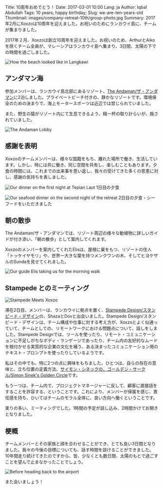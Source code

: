 Title: 10周年おめでとう！
Date: 2017-03-01 10:00
Lang: ja
Author: Iqbal Abdullah
Tags: 10 years; happy birthday;
Slug: we-are-ten-years-old
Thumbnail: images/company-retreat-10th/group-photo.jpg
Summary: 2017年2月にXoxzoは10周年を迎えました。お祝いのためにランカウイ島に、チームが集まりました。

2017年２月、Xoxzoは創立10周年を迎えました。お祝いのため、ArthurとAikoを除くチーム全員が、マレーシアはランカウイ島へ集まり、3日間、太陽の下での時間を過ごしました。

![How the beach looked like in
Langkawi]({filename}/images/company-retreat-10th/beach.jpg)

アンダマン海
-------------------------------------------------
参加メンバーは、ランカウイ島北部にあるリゾート、[The Andaman/ザ・アンダマン](http://www.theandaman.com/)に2泊しました。プライベートビーチ付きの、静かなリゾートです。環境保全のための決まりで、海上モータースポーツは近辺では禁じられていました。

また、野生の猿がリゾート内にて生息できるよう、精一杯の取り計らいが、施されていました。

![The Andaman Lobby]({filename}/images/company-retreat-10th/the-andaman-lobby.jpg)

感謝を表明
-------------------------------------------------
Xoxzoのチームメンバーは、様々な国籍をもち、離れた場所で働き、生活しています。しかし、時には共に働き、同じ空間を共有し、楽しむこともあります。夕食の時間には、これまでの出来事を思い返し、我々の受けてきた多くの恩恵に対し、感謝の気持ちを表しました。

![Our dinner on the first night at Tepian Laut]({filename}/images/company-retreat-10th/tl-dinner.jpg)
1日目の夕食

![Our seafood dinner on the second night of the
retreat]({filename}/images/company-retreat-10th/jala-dinner-cat.jpg)
2日目の夕食・シーフードをいただきました

朝の散歩
-------------------------------------------------
The Andaman/ザ・アンダマンでは、リゾート周辺の様々な動植物に詳しいガイドが付き添い、「朝の散歩」として案内してくれます。

Xoxzoのメンバーを案内してくれたElisは、屋根に巣をもつ、リゾートの住人「トッケイヤモリ」や、世界一大きな葉を持つメンクワンの木、そしてヒヨケザルのSundaを見せてくれました。

![Our guide Elis taking us for the morning
walk]({filename}/images/company-retreat-10th/morning-walk.jpg)

Stampede とのミーティング
-------------------------------------------------
![Stampede Meets Xoxzo]({filename}/images/company-retreat-10th/stampede-xoxzo.jpg)

滞在2日目、メンバーは、ランカウイに拠点を置く、[Stampede Design/スタンピード・デザイン](http://www.stampede-design.com/work.php)の、ShazaとDovと出会いました。Stampede Design/スタンピード・デザインは、チーム構成や仕事に対する考え方が、Xoxzoとよく似通っていて、チームとしての、リモートワークにおける問題点について、話しをしました。Stampede Designでは、ツールを使ったり、リモート・コミュニケーションに不足しがちなボディ・ランゲージであったり、チーム内の友好的なムードを根付かせる実質的な企業の文化を補う、ある決まったコミュニケーション用のテキスト・プロンプトを使ったりしているようです。

私はその中でも、特に2つの点に興味をもちました。ひとつは、自らの存在の意味と、立ち位置の定義方法、[サイモン・シネックの、ゴールデン・サークル/Simon Sinek's Golden Circle](https://www.ted.com/talks/simon_sinek_how_great_leaders_inspire_action)です。

もう一つは、チーム内で、プロジェクトマネージャーに反して、顧客に直接話をすることを許容する、ということです。これにより、メンバーが帰属を感じ、責任感を持ち、ひいてはチームのモラル全体に、良い方向へ働くということです。

実りの多い、ミーティングでした。1時間の予定が話し込み、2時間かけてお開きとなりました。

梗概
-------------------------------------------------
チームメンバーとその家族と顔を合わせることができ、とても良い3日間となりました。我々の今後の目標についても、話す時間を設けることができました。
10年間走り続けてきたのですから、皆、少なくとも数日間、太陽のもとで過ごすことを望んで止まなかったことでしょう。

![Before heading back to the airport]({filename}/images/company-retreat-10th/group-photo.jpg)

また会いましょう！

